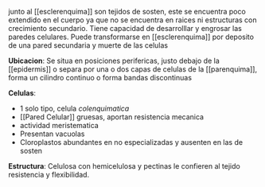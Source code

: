 junto al [[esclerenquima]] son tejidos de sosten, este se encuentra poco extendido en el cuerpo ya que no se encuentra en raices ni estructuras con crecimiento secundario.
Tiene capacidad de desarrolllar y engrosar las paredes celulares.
Puede transformarse en [[esclerenquima]] por deposito de una pared secundaria y muerte de las celulas

**Ubicacion**:
Se situa en posiciones perifericas, justo debajo de la [[epidermis]] o separa por una o dos capas de celulas de la [[parenquima]], forma un cilindro continuo o forma bandas discontinuas

**Celulas**:
- 1 solo tipo, celula *colenquimatica*
- [[Pared Celular]] gruesas, aportan resistencia mecanica
- actividad meristematica
- Presentan vacuolas
- Cloroplastos abundantes en no especializadas y ausenten en las de sosten

**Estructura**:
Celulosa con hemicelulosa y pectinas le confieren al tejido resistencia y flexibilidad.

